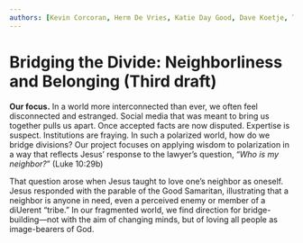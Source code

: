 ```yaml
---
authors: [Kevin Corcoran, Herm De Vries, Katie Day Good, Dave Koetje, Tracy Kuperus]
---
```


# Bridging the Divide: Neighborliness and Belonging (Third draft)

**Our focus.** In a world more interconnected than ever, we often feel disconnected and estranged. Social media that was meant to bring us together pulls us apart. Once accepted facts are now disputed. Expertise is suspect. Institutions are fraying. In such a polarized world, how do we bridge divisions? Our project focuses on applying wisdom to polarization in a way that reflects Jesus’ response to the lawyer’s question, “*Who is my neighbor?*” (Luke 10:29b)

That question arose when Jesus taught to love one’s neighbor as oneself. Jesus responded with the parable of the Good Samaritan, illustrating that a neighbor is anyone in need, even a perceived enemy or member
of a diUerent “tribe.” In our fragmented world, we find direction for bridge-building—not with the aim of
changing minds, but of loving all people as image-bearers of God.
